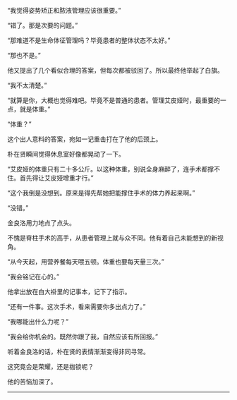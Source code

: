 “我觉得姿势矫正和脓液管理应该很重要。”

“错了。那是次要的问题。”

“那难道不是生命体征管理吗？毕竟患者的整体状态不太好。”

“那也不是。”

他又提出了几个看似合理的答案，但每次都被驳回了。所以最终他举起了白旗。

“我不太清楚。”

“就算是你，大概也觉得难吧。毕竟不是普通的患者。管理艾皮娅时，最重要的一点，就是体重。”

“体重？”

这个出人意料的答案，宛如一记重击打在了他的后颈上。

朴在贤瞬间觉得休息室好像都晃动了一下。

“艾皮娅的体重只有二十多公斤。以这种体重，别说全身麻醉了，连手术都撑不住。首先得让艾皮娅增重才行。”

“这个我倒是没想到。原来是得先帮她把能撑住手术的体力养起来啊。”

“没错。”

金良洛用力地点了点头。

不愧是脊柱手术的高手，从患者管理上就与众不同。他有着自己未能想到的新视角。

“从今天起，用营养餐每天喂五顿。体重也要每天量三次。”

“我会铭记在心的。”

他拿出放在白大褂里的记事本，记下了指示。

“还有一件事。这次手术，看来需要你多出点力了。”

“我哪能出什么力呢？”

“我会给你机会的。既然你跟了我，自然应该有所回报。”

听着金良洛的话，朴在贤的表情渐渐变得非同寻常。

这究竟会是荣耀，还是枷锁呢？

他的苦恼加深了。

* * *